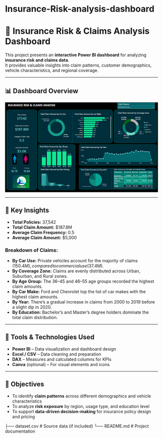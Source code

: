 # Insurance-Risk-analysis-dashboard
# 🧮 Insurance Risk & Claims Analysis Dashboard

This project presents an **interactive Power BI dashboard** for analyzing **insurance risk and claims data**.  
It provides valuable insights into claim patterns, customer demographics, vehicle characteristics, and regional coverage.

---

## 📊 Dashboard Overview

![Insurance Risk & Claims Analysis](./insurance%20&%20risk%20analysis.png)

---

## 🧠 Key Insights

- **Total Policies:** 37,542  
- **Total Claim Amount:** $187.8M  
- **Average Claim Frequency:** 0.5  
- **Average Claim Amount:** $5,000  

### Breakdown of Claims:
- **By Car Use:** Private vehicles account for the majority of claims ($150.4M), compared to commercial use ($37.4M).  
- **By Coverage Zone:** Claims are evenly distributed across Urban, Suburban, and Rural zones.  
- **By Age Group:** The 36–45 and 46–55 age groups recorded the highest claim amounts.  
- **By Car Make:** Ford and Chevrolet top the list of car makes with the highest claim amounts.  
- **By Year:** There’s a gradual increase in claims from 2000 to 2019 before a slight dip in 2020.  
- **By Education:** Bachelor’s and Master’s degree holders dominate the total claim distribution.

---

## 🧰 Tools & Technologies Used

- **Power BI** – Data visualization and dashboard design  
- **Excel / CSV** – Data cleaning and preparation  
- **DAX** – Measures and calculated columns for KPIs  
- **Canva** (optional) – For visual elements and icons  

---

## 🎯 Objectives

- To identify **claim patterns** across different demographics and vehicle characteristics  
- To analyze **risk exposure** by region, usage type, and education level  
- To support **data-driven decision-making** for insurance policy design and pricing  


├── dataset.csv                       # Source data (if included)
└── README.md                         # Project documentation
